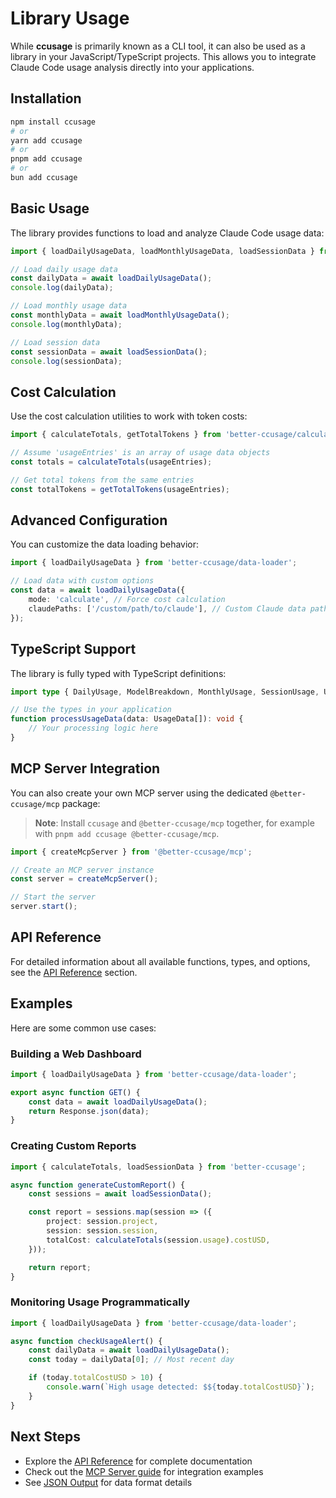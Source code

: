 # Library Usage

While **ccusage** is primarily known as a CLI tool, it can also be used as a library in your JavaScript/TypeScript projects. This allows you to integrate Claude Code usage analysis directly into your applications.

## Installation

```bash
npm install ccusage
# or
yarn add ccusage
# or
pnpm add ccusage
# or
bun add ccusage
```

## Basic Usage

The library provides functions to load and analyze Claude Code usage data:

```typescript
import { loadDailyUsageData, loadMonthlyUsageData, loadSessionData } from 'better-ccusage/data-loader';

// Load daily usage data
const dailyData = await loadDailyUsageData();
console.log(dailyData);

// Load monthly usage data
const monthlyData = await loadMonthlyUsageData();
console.log(monthlyData);

// Load session data
const sessionData = await loadSessionData();
console.log(sessionData);
```

## Cost Calculation

Use the cost calculation utilities to work with token costs:

```typescript
import { calculateTotals, getTotalTokens } from 'better-ccusage/calculate-cost';

// Assume 'usageEntries' is an array of usage data objects
const totals = calculateTotals(usageEntries);

// Get total tokens from the same entries
const totalTokens = getTotalTokens(usageEntries);
```

## Advanced Configuration

You can customize the data loading behavior:

```typescript
import { loadDailyUsageData } from 'better-ccusage/data-loader';

// Load data with custom options
const data = await loadDailyUsageData({
	mode: 'calculate', // Force cost calculation
	claudePaths: ['/custom/path/to/claude'], // Custom Claude data paths
});
```

## TypeScript Support

The library is fully typed with TypeScript definitions:

```typescript
import type { DailyUsage, ModelBreakdown, MonthlyUsage, SessionUsage, UsageData } from 'better-ccusage/data-loader';

// Use the types in your application
function processUsageData(data: UsageData[]): void {
	// Your processing logic here
}
```

## MCP Server Integration

You can also create your own MCP server using the dedicated `@better-ccusage/mcp` package:

> **Note**: Install `ccusage` and `@better-ccusage/mcp` together, for example with `pnpm add ccusage @better-ccusage/mcp`.

```typescript
import { createMcpServer } from '@better-ccusage/mcp';

// Create an MCP server instance
const server = createMcpServer();

// Start the server
server.start();
```

## API Reference

For detailed information about all available functions, types, and options, see the [API Reference](/api/) section.

## Examples

Here are some common use cases:

### Building a Web Dashboard

```typescript
import { loadDailyUsageData } from 'better-ccusage/data-loader';

export async function GET() {
	const data = await loadDailyUsageData();
	return Response.json(data);
}
```

### Creating Custom Reports

```typescript
import { calculateTotals, loadSessionData } from 'better-ccusage';

async function generateCustomReport() {
	const sessions = await loadSessionData();

	const report = sessions.map(session => ({
		project: session.project,
		session: session.session,
		totalCost: calculateTotals(session.usage).costUSD,
	}));

	return report;
}
```

### Monitoring Usage Programmatically

```typescript
import { loadDailyUsageData } from 'better-ccusage/data-loader';

async function checkUsageAlert() {
	const dailyData = await loadDailyUsageData();
	const today = dailyData[0]; // Most recent day

	if (today.totalCostUSD > 10) {
		console.warn(`High usage detected: $${today.totalCostUSD}`);
	}
}
```

## Next Steps

- Explore the [API Reference](/api/) for complete documentation
- Check out the [MCP Server guide](/guide/mcp-server) for integration examples
- See [JSON Output](/guide/json-output) for data format details
